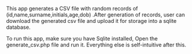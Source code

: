 This app generates a CSV file with random records of (id,name,surname,initials,age,dob) .After generation of records, user can download the generated csv file and upload it for storage into a sqlite database.

To run this app, make sure you have Sqlite installed, Open the generate_csv.php file and run it. Everything else is self-intuitive after this.

